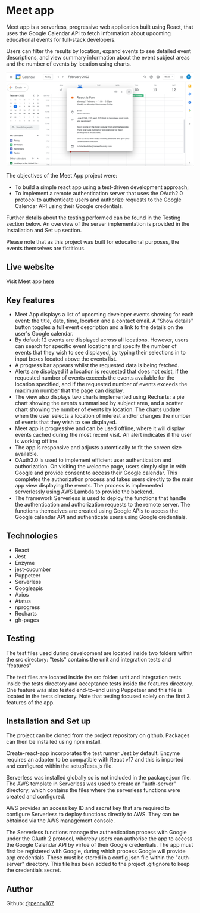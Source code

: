 # Meet app

Meet app is a serverless, progressive web application built using React, that uses the Google Calendar API to fetch information about upcoming educational events for full-stack developers. 

Users can filter the results by location, expand events to see detailed event descriptions, and view summary information about the event subject areas and the number of events by location using charts.

![screenshot](MeetApp.png) 

The objectives of the Meet App project were:
  - To build a simple react app using a test-driven development approach;
  - To implement a remote authentication server that uses the OAuth2.0 protocol to authenticate users and authorize requests to the Google Calendar API using their Google credentials.

Further details about the testing performed can be found in the Testing section below.
An overview of the server implementation is provided in the Installation and Set up section.

Please note that as this project was built for educational purposes, the events themselves are fictitious. 

## Live website

Visit Meet app [here](https://penny167.github.io/meet/)

## Key features

- Meet App displays a list of upcoming developer events showing for each event: the title, date, time, location and a contact email. A "Show details" button toggles a full event description and a link to the details on the user's Google calendar.
- By default 12 events are displayed across all locations. However, users can search for specific event locations and specify the number of events that they wish to see displayed, by typing their selections in to input boxes located above the events list. 
- A progress bar appears whilst the requested data is being fetched.
- Alerts are displayed if a location is requested that does not exist, if the requested number of events exceeds the events available for the location specified, and if the requested number of events exceeds the maximum number that the page can display. 
- The view also displays two charts implemented using Recharts: a pie chart showing the events summarised by subject area, and a scatter chart showing the number of events by location. The charts update when the user selects a location of interest and/or changes the number of events that they wish to see displayed.
- Meet app is progressive and can be used offline, where it will display events cached during the most recent visit. An alert indicates if the user is working offline.
- The app is responsive and adjusts automtically to fit the screen size available.
- OAuth2.0 is used to implement efficient user authentication and authorization. On visiting the welcome page, users simply sign in with Google and provide consent to access their Google calendar. This completes the authorization process and takes users directly to the main app view displaying the events. The process is implemented serverlessly using AWS Lambda to provide the backend. 
- The framework Serverless is used to deploy the functions that handle the authentication and authorization requests to the remote server. The functions themselves are created using Google APIs to access the Google calendar API and authenticate users using Google credentials. 

## Technologies

- React
- Jest
- Enzyme
- jest-cucumber
- Puppeteer
- Serverless
- Googleapis
- Axios
- Atatus
- nprogress
- Recharts
- gh-pages

## Testing

The test files used during development are located inside two folders within the src directory: "tests" contains the unit and integration tests and "features" 

The test files are located inside the src folder: unit and integration tests inside the tests directory and acceptance tests inside the features directory. One feature was also tested end-to-end using Puppeteer and this file is located in the tests directory. Note that testing focused solely on the first 3 features of the app.

## Installation and Set up

The project can be cloned from the project repository on github. Packages can then be installed using npm install.

Create-react-app incorporates the test runner Jest by default. Enzyme requires an adapter to be compatible with React v17 and this is imported and configured within the setupTests.js file.

Serverless was installed globally so is not included in the package.json file. The AWS template in Serverless was used to create an "auth-server" directory, which contains the files where the serverless functions were created and configured.

AWS provides an access key ID and secret key that are required to configure Serverless to deploy functions directly to AWS. They can be obtained via the AWS management console.

The Serverless functions manage the authentication process with Google under the OAuth 2 protocol, whereby users can authorise the app to access the Google Calendar API by virtue of their Google credentials. The app must first be registered with Google, during which process Google will provide app credentials. These must be stored in a config.json file within the "auth-server" directory. This file has been added to the project .gitignore to keep the credentials secret.

## Author
Github: [@penny167](https://github.com/Penny167)
